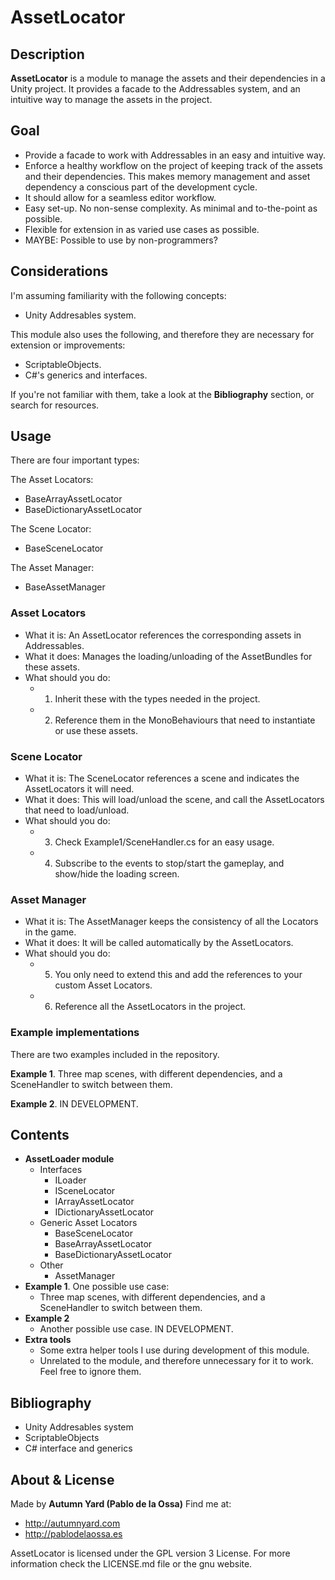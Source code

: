# AssetLocator


## Description
**AssetLocator** is a module to manage the assets and their dependencies in a Unity project. 
It provides a facade to the Addressables system, and an intuitive way to manage the assets in the project.


## Goal
- Provide a facade to work with Addressables in an easy and intuitive way.
- Enforce a healthy workflow on the project of keeping track of the assets and their dependencies. This makes memory management and asset dependency a conscious part of the development cycle.
- It should allow for a seamless editor workflow.
- Easy set-up. No non-sense complexity. As minimal and to-the-point as possible.
- Flexible for extension in as varied use cases as possible.
- MAYBE: Possible to use by non-programmers?


## Considerations
I'm assuming familiarity with the following concepts:
- Unity Addresables system.

This module also uses the following, and therefore they are necessary for extension or improvements:
- ScriptableObjects.
- C#'s generics and interfaces.

If you're not familiar with them, take a look at the **Bibliography** section, or search for resources.


## Usage

There are four important types:

The Asset Locators:
 - BaseArrayAssetLocator
 - BaseDictionaryAssetLocator

 The Scene Locator:
 - BaseSceneLocator

The Asset Manager:
 - BaseAssetManager

### Asset Locators
 - What it is: An AssetLocator references the corresponding assets in Addressables. 
 - What it does: Manages the loading/unloading of the AssetBundles for these assets.
 - What should you do:
   - 1) Inherit these with the types needed in the project.   
   - 2) Reference them in the MonoBehaviours that need to instantiate or use these assets.

### Scene Locator
 - What it is: The SceneLocator references a scene and indicates the AssetLocators it will need.
 - What it does: This will load/unload the scene, and call the AssetLocators that need to load/unload.
 - What should you do:
   - 3) Check Example1/SceneHandler.cs for an easy usage.
   - 4) Subscribe to the events to stop/start the gameplay, and show/hide the loading screen.

### Asset Manager
 - What it is: The AssetManager keeps the consistency of all the Locators in the game.
 - What it does: It will be called automatically by the AssetLocators.
 - What should you do:
   - 5) You only need to extend this and add the references to your custom Asset Locators.
   - 6) Reference all the AssetLocators in the project.

### Example implementations
There are two examples included in the repository. 

**Example 1**. Three map scenes, with different dependencies, and a SceneHandler to switch between them.

**Example 2**. IN DEVELOPMENT.


## Contents
- **AssetLoader module**
    - Interfaces
        - ILoader
        - ISceneLocator
        - IArrayAssetLocator
        - IDictionaryAssetLocator
    - Generic Asset Locators
        - BaseSceneLocator
        - BaseArrayAssetLocator
        - BaseDictionaryAssetLocator
    - Other
        - AssetManager
- **Example 1**. One possible use case: 
    - Three map scenes, with different dependencies, and a SceneHandler to switch between them.
- **Example 2**
    - Another possible use case. IN DEVELOPMENT.
- **Extra tools**
    - Some extra helper tools I use during development of this module.
    - Unrelated to the module, and therefore unnecessary for it to work. Feel free to ignore them.


## Bibliography
 * Unity Addresables system
 * ScriptableObjects
 * C# interface and generics


## About & License
Made by **Autumn Yard (Pablo de la Ossa)**
Find me at: 
 * http://autumnyard.com
 * http://pablodelaossa.es

AssetLocator is licensed under the GPL version 3 License. For more information check the LICENSE.md file or the gnu website.
